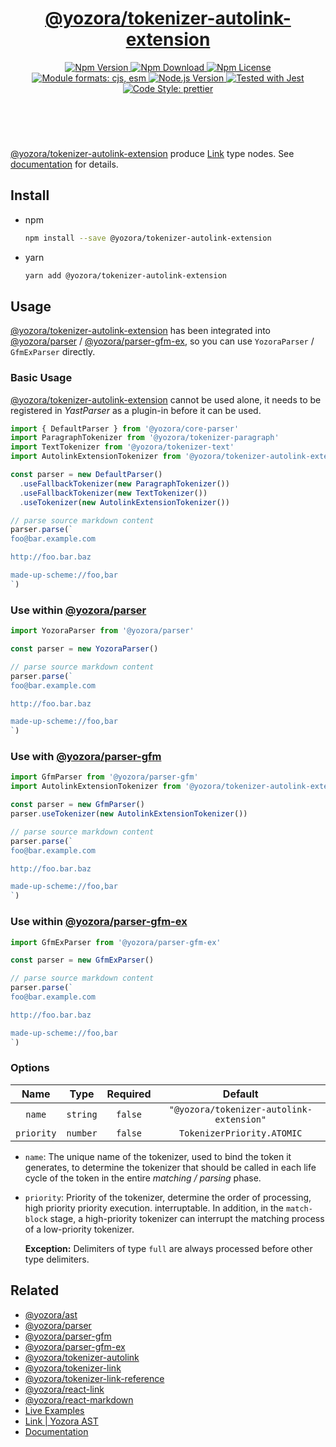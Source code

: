 <!-- :begin use tokenizer/banner -->

<header>
  <h1 align="center">
    <a href="https://github.com/yozorajs/yozora/tree/main/tokenizers/autolink-extension#readme">@yozora/tokenizer-autolink-extension</a>
  </h1>
  <div align="center">
    <a href="https://www.npmjs.com/package/@yozora/tokenizer-autolink-extension">
      <img
        alt="Npm Version"
        src="https://img.shields.io/npm/v/@yozora/tokenizer-autolink-extension.svg"
      />
    </a>
    <a href="https://www.npmjs.com/package/@yozora/tokenizer-autolink-extension">
      <img
        alt="Npm Download"
        src="https://img.shields.io/npm/dm/@yozora/tokenizer-autolink-extension.svg"
      />
    </a>
    <a href="https://www.npmjs.com/package/@yozora/tokenizer-autolink-extension">
      <img
        alt="Npm License"
        src="https://img.shields.io/npm/l/@yozora/tokenizer-autolink-extension.svg"
      />
    </a>
    <a href="#install">
      <img
        alt="Module formats: cjs, esm"
        src="https://img.shields.io/badge/module_formats-cjs%2C%20esm-green.svg"
      />
    </a>
    <a href="https://github.com/nodejs/node">
      <img
        alt="Node.js Version"
        src="https://img.shields.io/node/v/@yozora/tokenizer-autolink-extension"
      />
    </a>
    <a href="https://github.com/facebook/jest">
      <img
        alt="Tested with Jest"
        src="https://img.shields.io/badge/tested_with-jest-9c465e.svg"
      />
    </a>
    <a href="https://github.com/prettier/prettier">
      <img
        alt="Code Style: prettier"
        src="https://img.shields.io/badge/code_style-prettier-ff69b4.svg?style=flat-square"
      />
    </a>
  </div>
</header>
<br/>

<!-- :end -->

[@yozora/tokenizer-autolink-extension] produce [Link][node-type] type nodes.
See [documentation][docpage] for details.

<!-- :begin use tokenizer/usage -->

## Install

* npm

  ```bash
  npm install --save @yozora/tokenizer-autolink-extension
  ```

* yarn

  ```bash
  yarn add @yozora/tokenizer-autolink-extension
  ```


## Usage

[@yozora/tokenizer-autolink-extension][] has been integrated into [@yozora/parser][] / [@yozora/parser-gfm-ex][],
so you can use `YozoraParser` / `GfmExParser` directly.

### Basic Usage

[@yozora/tokenizer-autolink-extension][] cannot be used alone, it needs to be
registered in *YastParser* as a plugin-in before it can be used.

```typescript {4,9}
import { DefaultParser } from '@yozora/core-parser'
import ParagraphTokenizer from '@yozora/tokenizer-paragraph'
import TextTokenizer from '@yozora/tokenizer-text'
import AutolinkExtensionTokenizer from '@yozora/tokenizer-autolink-extension'

const parser = new DefaultParser()
  .useFallbackTokenizer(new ParagraphTokenizer())
  .useFallbackTokenizer(new TextTokenizer())
  .useTokenizer(new AutolinkExtensionTokenizer())

// parse source markdown content
parser.parse(`
foo@bar.example.com

http://foo.bar.baz

made-up-scheme://foo,bar
`)
```

### Use within [@yozora/parser][]

```typescript
import YozoraParser from '@yozora/parser'

const parser = new YozoraParser()

// parse source markdown content
parser.parse(`
foo@bar.example.com

http://foo.bar.baz

made-up-scheme://foo,bar
`)
```

### Use with [@yozora/parser-gfm][]

```typescript {2,5}
import GfmParser from '@yozora/parser-gfm'
import AutolinkExtensionTokenizer from '@yozora/tokenizer-autolink-extension'

const parser = new GfmParser()
parser.useTokenizer(new AutolinkExtensionTokenizer())

// parse source markdown content
parser.parse(`
foo@bar.example.com

http://foo.bar.baz

made-up-scheme://foo,bar
`)
```

### Use within [@yozora/parser-gfm-ex][]

```typescript
import GfmExParser from '@yozora/parser-gfm-ex'

const parser = new GfmExParser()

// parse source markdown content
parser.parse(`
foo@bar.example.com

http://foo.bar.baz

made-up-scheme://foo,bar
`)
```

### Options

Name              | Type        | Required  | Default
:----------------:|:-----------:|:---------:|:--------------:
`name`            | `string`    | `false`   | `"@yozora/tokenizer-autolink-extension"`
`priority`        | `number`    | `false`   | `TokenizerPriority.ATOMIC`

* `name`: The unique name of the tokenizer, used to bind the token it generates,
  to determine the tokenizer that should be called in each life cycle of the
  token in the entire *matching / parsing* phase.

* `priority`: Priority of the tokenizer, determine the order of processing,
  high priority priority execution. interruptable. In addition, in the `match-block`
  stage, a high-priority tokenizer can interrupt the matching process of a
  low-priority tokenizer.

  **Exception:** Delimiters of type `full` are always processed before other type
  delimiters.



<!-- :end -->

## Related


* [@yozora/ast][]
* [@yozora/parser][]
* [@yozora/parser-gfm][]
* [@yozora/parser-gfm-ex][]
* [@yozora/tokenizer-autolink][]
* [@yozora/tokenizer-link][]
* [@yozora/tokenizer-link-reference][]
* [@yozora/react-link][]
* [@yozora/react-markdown][]
* [Live Examples][live-examples]
* [Link | Yozora AST][node-type]
* [Documentation][docpage]

[node-type]: http://yozora.guanghechen.com/docs/package/ast#link

<!-- :begin use tokenizer/definitions -->

[live-examples]: https://yozora.guanghechen.com/docs/package/tokenizer-autolink-extension#live-examples
[docpage]: https://yozora.guanghechen.com/docs/package/tokenizer-autolink-extension
[homepage]: https://github.com/yozorajs/yozora/tree/main/tokenizers/autolink-extension#readme
[gfm-spec]: https://github.github.com/gfm
[mdast-homepage]: https://github.com/syntax-tree/mdast

[@yozora/ast]:                                https://github.com/yozorajs/yozora/tree/main/packages/ast#readme
[@yozora/ast-util]:                           https://github.com/yozorajs/yozora/tree/main/packages/ast-util#readme
[@yozora/character]:                          https://github.com/yozorajs/yozora/tree/main/packages/character#readme
[@yozora/eslint-config]:                      https://github.com/yozorajs/yozora/tree/main/packages/eslint-config#readme
[@yozora/core-parser]:                        https://github.com/yozorajs/yozora/tree/main/packages/core-parser#readme
[@yozora/core-tokenizer]:                     https://github.com/yozorajs/yozora/tree/main/packages/core-tokenizer#readme
[@yozora/invariant]:                          https://github.com/yozorajs/yozora/tree/main/packages/invariant#readme
[@yozora/jest-for-tokenizer]:                 https://github.com/yozorajs/yozora/tree/main/packages/jest-for-tokenizer#readme
[@yozora/parser]:                             https://github.com/yozorajs/yozora/tree/main/packages/parser#readme
[@yozora/parser-gfm]:                         https://github.com/yozorajs/yozora/tree/main/packages/parser-gfm#readme
[@yozora/parser-gfm-ex]:                      https://github.com/yozorajs/yozora/tree/main/packages/parser-gfm-ex#readme
[@yozora/template-tokenizer]:                 https://github.com/yozorajs/yozora/tree/main/packages/template-tokenizer#readme
[@yozora/tokenizer-admonition]:               https://github.com/yozorajs/yozora/tree/main/tokenizers/admonition#readme
[@yozora/tokenizer-autolink]:                 https://github.com/yozorajs/yozora/tree/main/tokenizers/autolink#readme
[@yozora/tokenizer-autolink-extension]:       https://github.com/yozorajs/yozora/tree/main/tokenizers/autolink-extension#readme
[@yozora/tokenizer-blockquote]:               https://github.com/yozorajs/yozora/tree/main/tokenizers/blockquote#readme
[@yozora/tokenizer-break]:                    https://github.com/yozorajs/yozora/tree/main/tokenizers/break#readme
[@yozora/tokenizer-definition]:               https://github.com/yozorajs/yozora/tree/main/tokenizers/definition#readme
[@yozora/tokenizer-delete]:                   https://github.com/yozorajs/yozora/tree/main/tokenizers/delete#readme
[@yozora/tokenizer-ecma-import]:              https://github.com/yozorajs/yozora/tree/main/tokenizers/ecma-import#readme
[@yozora/tokenizer-emphasis]:                 https://github.com/yozorajs/yozora/tree/main/tokenizers/emphasis#readme
[@yozora/tokenizer-fenced-block]:             https://github.com/yozorajs/yozora/tree/main/tokenizers/fenced-block#readme
[@yozora/tokenizer-fenced-code]:              https://github.com/yozorajs/yozora/tree/main/tokenizers/fenced-code#readme
[@yozora/tokenizer-footnote]:                 https://github.com/yozorajs/yozora/tree/main/tokenizers/footnote#readme
[@yozora/tokenizer-footnote-definition]:      https://github.com/yozorajs/yozora/tree/main/tokenizers/footnote-definition#readme
[@yozora/tokenizer-footnote-reference]:       https://github.com/yozorajs/yozora/tree/main/tokenizers/footnote-reference#readme
[@yozora/tokenizer-heading]:                  https://github.com/yozorajs/yozora/tree/main/tokenizers/heading#readme
[@yozora/tokenizer-html-block]:               https://github.com/yozorajs/yozora/tree/main/tokenizers/html-block#readme
[@yozora/tokenizer-html-inline]:              https://github.com/yozorajs/yozora/tree/main/tokenizers/html-inline#readme
[@yozora/tokenizer-image]:                    https://github.com/yozorajs/yozora/tree/main/tokenizers/image#readme
[@yozora/tokenizer-image-reference]:          https://github.com/yozorajs/yozora/tree/main/tokenizers/image-reference#readme
[@yozora/tokenizer-indented-code]:            https://github.com/yozorajs/yozora/tree/main/tokenizers/indented-code#readme
[@yozora/tokenizer-inline-code]:              https://github.com/yozorajs/yozora/tree/main/tokenizers/inline-code#readme
[@yozora/tokenizer-inline-math]:              https://github.com/yozorajs/yozora/tree/main/tokenizers/inline-math#readme
[@yozora/tokenizer-link]:                     https://github.com/yozorajs/yozora/tree/main/tokenizers/link#readme
[@yozora/tokenizer-link-reference]:           https://github.com/yozorajs/yozora/tree/main/tokenizers/link-reference#readme
[@yozora/tokenizer-list]:                     https://github.com/yozorajs/yozora/tree/main/tokenizers/list#readme
[@yozora/tokenizer-math]:                     https://github.com/yozorajs/yozora/tree/main/tokenizers/math#readme
[@yozora/tokenizer-paragraph]:                https://github.com/yozorajs/yozora/tree/main/tokenizers/paragraph#readme
[@yozora/tokenizer-setext-heading]:           https://github.com/yozorajs/yozora/tree/main/tokenizers/setext-heading#readme
[@yozora/tokenizer-table]:                    https://github.com/yozorajs/yozora/tree/main/tokenizers/table#readme
[@yozora/tokenizer-text]:                     https://github.com/yozorajs/yozora/tree/main/tokenizers/text#readme
[@yozora/tokenizer-thematic-break]:           https://github.com/yozorajs/yozora/tree/main/tokenizers/thematic-break#readme

[@yozora/react-admonition]:                   https://github.com/yozorajs/yozora-react/tree/main/packages/admonition#readme
[@yozora/react-blockquote]:                   https://github.com/yozorajs/yozora-react/tree/main/packages/blockquote#readme
[@yozora/react-break]:                        https://github.com/yozorajs/yozora-react/tree/main/packages/break#readme
[@yozora/react-delete]:                       https://github.com/yozorajs/yozora-react/tree/main/packages/delete#readme
[@yozora/react-emphasis]:                     https://github.com/yozorajs/yozora-react/tree/main/packages/emphasis#readme
[@yozora/react-code]:                         https://github.com/yozorajs/yozora-react/tree/main/packages/code#readme
[@yozora/react-code-live]:                    https://github.com/yozorajs/yozora-react/tree/main/packages/code-live#readme
[@yozora/react-footnote-definitions]:         https://github.com/yozorajs/yozora-react/tree/main/packages/footnote-definitions#readme
[@yozora/react-footnote-reference]:           https://github.com/yozorajs/yozora-react/tree/main/packages/footnote-reference#readme
[@yozora/react-heading]:                      https://github.com/yozorajs/yozora-react/tree/main/packages/heading#readme
[@yozora/react-image]:                        https://github.com/yozorajs/yozora-react/tree/main/packages/image#readme
[@yozora/react-inline-code]:                  https://github.com/yozorajs/yozora-react/tree/main/packages/inline-code#readme
[@yozora/react-inline-math]:                  https://github.com/yozorajs/yozora-react/tree/main/packages/inline-math#readme
[@yozora/react-link]:                         https://github.com/yozorajs/yozora-react/tree/main/packages/link#readme
[@yozora/react-list]:                         https://github.com/yozorajs/yozora-react/tree/main/packages/list#readme
[@yozora/react-list-item]:                    https://github.com/yozorajs/yozora-react/tree/main/packages/list-item#readme
[@yozora/react-markdown]:                     https://github.com/yozorajs/yozora-react/tree/main/packages/markdown#readme
[@yozora/react-math]:                         https://github.com/yozorajs/yozora-react/tree/main/packages/math#readme
[@yozora/react-paragraph]:                    https://github.com/yozorajs/yozora-react/tree/main/packages/paragraph#readme
[@yozora/react-strong]:                       https://github.com/yozorajs/yozora-react/tree/main/packages/strong#readme
[@yozora/react-table]:                        https://github.com/yozorajs/yozora-react/tree/main/packages/table#readme
[@yozora/react-text]:                         https://github.com/yozorajs/yozora-react/tree/main/packages/text#readme
[@yozora/react-thematic-break]:               https://github.com/yozorajs/yozora-react/tree/main/packages/thematic-break#readme

[doc-live-examples/gfm]:                      https://yozora.guanghechen.com/docs/example/gfm
[doc-@yozora/ast]:                            https://yozora.guanghechen.com/docs/package/ast
[doc-@yozora/ast-util]:                       https://yozora.guanghechen.com/docs/package/ast-util
[doc-@yozora/core-parser]:                    https://yozora.guanghechen.com/docs/package/core-parser
[doc-@yozora/core-tokenizer]:                 https://yozora.guanghechen.com/docs/package/core-tokenizer
[doc-@yozora/parser]:                         https://yozora.guanghechen.com/docs/package/parser
[doc-@yozora/parser-gfm]:                     https://yozora.guanghechen.com/docs/package/parser-gfm
[doc-@yozora/parser-gfm-ex]:                  https://yozora.guanghechen.com/docs/package/parser-gfm-ex
[doc-@yozora/tokenizer-admonition]:           https://yozora.guanghechen.com/docs/package/tokenizer-admonition
[doc-@yozora/tokenizer-autolink]:             https://yozora.guanghechen.com/docs/package/tokenizer-autolink
[doc-@yozora/tokenizer-autolink-extension]:   https://yozora.guanghechen.com/docs/package/tokenizer-autolink-extension
[doc-@yozora/tokenizer-blockquote]:           https://yozora.guanghechen.com/docs/package/tokenizer-blockquote
[doc-@yozora/tokenizer-break]:                https://yozora.guanghechen.com/docs/package/tokenizer-break
[doc-@yozora/tokenizer-delete]:               https://yozora.guanghechen.com/docs/package/tokenizer-delete
[doc-@yozora/tokenizer-emphasis]:             https://yozora.guanghechen.com/docs/package/tokenizer-emphasis
[doc-@yozora/tokenizer-fenced-code]:          https://yozora.guanghechen.com/docs/package/tokenizer-fenced-code
[doc-@yozora/tokenizer-heading]:              https://yozora.guanghechen.com/docs/package/tokenizer-heading
[doc-@yozora/tokenizer-html-block]:           https://yozora.guanghechen.com/docs/package/tokenizer-html-block
[doc-@yozora/tokenizer-html-inline]:          https://yozora.guanghechen.com/docs/package/tokenizer-html-inline
[doc-@yozora/tokenizer-image]:                https://yozora.guanghechen.com/docs/package/tokenizer-image
[doc-@yozora/tokenizer-image-reference]:      https://yozora.guanghechen.com/docs/package/tokenizer-image-reference
[doc-@yozora/tokenizer-indented-code]:        https://yozora.guanghechen.com/docs/package/tokenizer-indented-code
[doc-@yozora/tokenizer-inline-code]:          https://yozora.guanghechen.com/docs/package/tokenizer-inline-code
[doc-@yozora/tokenizer-inline-math]:          https://yozora.guanghechen.com/docs/package/tokenizer-inline-math
[doc-@yozora/tokenizer-link]:                 https://yozora.guanghechen.com/docs/package/tokenizer-link
[doc-@yozora/tokenizer-definition]:           https://yozora.guanghechen.com/docs/package/tokenizer-definition
[doc-@yozora/tokenizer-link-reference]:       https://yozora.guanghechen.com/docs/package/tokenizer-link-reference
[doc-@yozora/tokenizer-list]:                 https://yozora.guanghechen.com/docs/package/tokenizer-list
[doc-@yozora/tokenizer-math]:                 https://yozora.guanghechen.com/docs/package/tokenizer-math
[doc-@yozora/tokenizer-paragraph]:            https://yozora.guanghechen.com/docs/package/tokenizer-paragraph
[doc-@yozora/tokenizer-setext-heading]:       https://yozora.guanghechen.com/docs/package/tokenizer-setext-heading
[doc-@yozora/tokenizer-table]:                https://yozora.guanghechen.com/docs/package/tokenizer-table
[doc-@yozora/tokenizer-text]:                 https://yozora.guanghechen.com/docs/package/tokenizer-text
[doc-@yozora/tokenizer-thematic-break]:       https://yozora.guanghechen.com/docs/package/tokenizer-thematic-break
[doc-@yozora/jest-for-tokenizer]:             https://yozora.guanghechen.com/docs/package/jest-for-tokenizer
[doc-@yozora/parser-gfm]:                     https://yozora.guanghechen.com/docs/package/parser-gfm

[gfm-atx-heading]:                            https://github.github.com/gfm/#atx-heading
[gfm-autolink]:                               https://github.github.com/gfm/#autolinks
[gfm-autolink-extension]:                     https://github.github.com/gfm/#autolinks-extension-
[gfm-blockquote]:                             https://github.github.com/gfm/#block-quotes
[gfm-bullet-list]:                            https://github.github.com/gfm/#bullet-list
[gfm-delete]:                                 https://github.github.com/gfm/#strikethrough-extension-
[gfm-emphasis]:                               https://github.github.com/gfm/#can-open-emphasis
[gfm-fenced-code]:                            https://github.github.com/gfm/#fenced-code-block
[gfm-hard-line-break]:                        https://github.github.com/gfm/#hard-line-break
[gfm-html-block]:                             https://github.github.com/gfm/#html-block
[gfm-html-inline]:                            https://github.github.com/gfm/#raw-html
[gfm-image]:                                  https://github.github.com/gfm/#images
[gfm-image-reference]:                        https://github.github.com/gfm/#example-590
[gfm-indented-code]:                          https://github.github.com/gfm/#indented-code-block
[gfm-inline-code]:                            https://github.github.com/gfm/#code-span
[gfm-link]:                                   https://github.github.com/gfm/#inline-link
[gfm-definition]:                             https://github.github.com/gfm/#link-reference-definition
[gfm-link-reference]:                         https://github.github.com/gfm/#reference-link
[gfm-list]:                                   https://github.github.com/gfm/#lists
[gfm-list-item]:                              https://github.github.com/gfm/#list-items
[gfm-list-task-item]:                         https://github.github.com/gfm/#task-list-items-extension-
[gfm-paragraph]:                              https://github.github.com/gfm/#paragraph
[gfm-setext-heading]:                         https://github.github.com/gfm/#setext-heading
[gfm-soft-line-break]:                        https://github.github.com/gfm/#soft-line-breaks
[gfm-strong]:                                 https://github.github.com/gfm/#can-open-strong-emphasis
[gfm-tab]:                                    https://github.github.com/gfm/#tabs
[gfm-table]:                                  https://github.github.com/gfm/#table
[gfm-text]:                                   https://github.github.com/gfm/#soft-line-breaks
[gfm-thematic-break]:                         https://github.github.com/gfm/#thematic-break

<!-- :end -->
